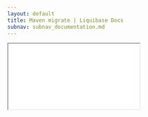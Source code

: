 ```yaml
---
layout: default
title: Maven migrate | Liquibase Docs
subnav: subnav_documentation.md
---
```


<iframe class="maven" src="generated/migrate-mojo.html"></iframe>